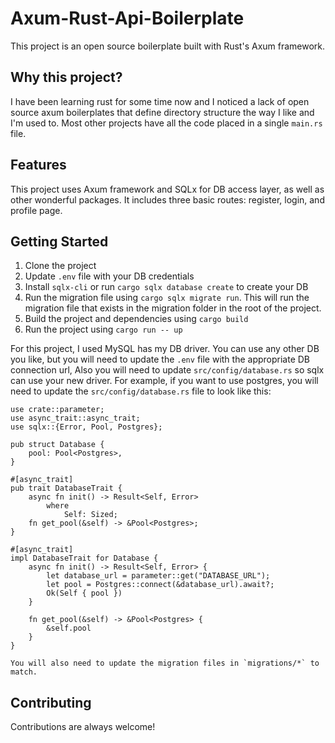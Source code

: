 # Axum-Rust-Api-Boilerplate

This project is an open source boilerplate built with Rust's Axum framework.

## Why this project?

I have been learning rust for some time now and I noticed a lack of open source axum boilerplates that define directory structure the way I like and I'm used to. Most other projects have all the code placed in a single `main.rs` file.
## Features

This project uses Axum framework and SQLx for DB access layer, as well as other wonderful packages. It includes three basic routes: register, login, and profile page.

## Getting Started

1. Clone the project
2. Update `.env` file with your DB credentials
3. Install `sqlx-cli` or run `cargo sqlx database create` to create your DB
4. Run the migration file using `cargo sqlx migrate run`. This will run the migration file that exists in the migration folder in the root of the project.
5. Build the project and dependencies using `cargo build`
6. Run the project using `cargo run -- up`

For this project, I used MySQL has my DB driver. You can use any other DB you like, but you will need to update the `.env` file with the appropriate DB connection url, Also you will need to update `src/config/database.rs` so sqlx can use your new driver.
For example, if you want to use postgres, you will need to update the `src/config/database.rs` file to look like this:

```
use crate::parameter;
use async_trait::async_trait;
use sqlx::{Error, Pool, Postgres};

pub struct Database {
    pool: Pool<Postgres>,
}

#[async_trait]
pub trait DatabaseTrait {
    async fn init() -> Result<Self, Error>
        where
            Self: Sized;
    fn get_pool(&self) -> &Pool<Postgres>;
}

#[async_trait]
impl DatabaseTrait for Database {
    async fn init() -> Result<Self, Error> {
        let database_url = parameter::get("DATABASE_URL");
        let pool = Postgres::connect(&database_url).await?;
        Ok(Self { pool })
    }

    fn get_pool(&self) -> &Pool<Postgres> {
        &self.pool
    }
}

You will also need to update the migration files in `migrations/*` to match.
```

## Contributing

Contributions are always welcome! 
